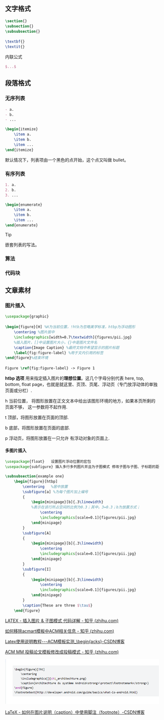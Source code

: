 

## 文字格式



```tex
\section{}
\subsection{}
\subsubsection{}

\textbf{}
\textit{}
```

内联公式

```tex
$...$
```





## 段落格式

### 无序列表

```markdown
- a.
- b.
- ...
```

```latex
\begin{itemize}
	\item a.
	\item b.
	\item ...
\end{itemize}
```

默认情况下，列表项由一个黑色的点开始，这个点又叫做 bullet。

### 有序列表

```markdown
1. a.
2. b.
3. ...
```

```latex
\begin{enumerate}
	\item a.
	\item b.
	\item ...
\end{enumerate}
```

> [!tip]
>
> 嵌套列表的写法。

### 算法

### 代码块



## 文章素材

### 图片插入

```tex
\usepackage{graphic}

\begin{figure}[H] %H为当前位置，!htb为忽略美学标准，htbp为浮动图形
    \centering %图片居中
    \includegraphics[width=0.7\textwidth]{figures/pii.jpg} 
    %插入图片，[]中设置图片大小，{}中是图片文件名
    \caption{Image Caption} %最终文档中希望显示的图片标题
    \label{fig:figure-label} %用于文内引用的标签
\end{figure}%结束环境

Figure \ref{fig:figure-label} -> Figure 1
```

**htbp 选项** 用来指定插入图片的**理想位置**。这几个字母分别代表 here, top, bottom, float page，也就是就这里、页顶、页尾、浮动页（专门放浮动体的单独页面或分栏）.

h 当前位置， 将图形放置在正文文本中给出该图形环境的地方，如果本页所剩的页面不够， 这一参数将不起作用.

t 顶部，将图形放置在页面的顶部.

b 底部，将图形放置在页面的底部.

p 浮动页，将图形放置在一只允许 有浮动对象的页面上.

#### 多图片插入

```tex
\usepackage{float}   设置图片浮动位置的宏包
\usepackage{subfigure} 插入多行多列图片并且为子图模式 修改子图与子图、子标题的距离;
```

```tex
\subsubsection{example one}
    \begin{figure}[htbp]
        \centering   %居中放置
        \subfigure[a] %为每个图片加上编号
        {
            \begin{minipage}[b]{.3\linewidth} 
            %表示在该行所占空间的比例为0.3；其中。3=0.3；b为放置方式；
                \centering
                \includegraphics[scale=0.1]{figures/pii.jpg}
            \end{minipage}
        }
        \subfigure[A]
        {
            \begin{minipage}[b]{.3\linewidth}
                \centering
                \includegraphics[scale=0.1]{figures/pii.jpg}
            \end{minipage}
        }
        \subfigure[I]
        {
            \begin{minipage}[b]{.3\linewidth}
                \centering
                \includegraphics[scale=0.1]{figures/pii.jpg}
            \end{minipage}
        }
        \caption{These are three $\tau$}
    \end{figure}
```

[LATEX - 插入图片 & 子图模式 代码详解 - 知乎 (zhihu.com)](https://zhuanlan.zhihu.com/p/677104524)



[如何移除acmart模板中ACM相关信息 - 知乎 (zhihu.com)](https://zhuanlan.zhihu.com/p/144659380)

[Latex使用说明教程---ACM模板实测_\begin{acks}-CSDN博客](https://blog.csdn.net/qq_31813549/article/details/89154767)

[ACM MM 投稿论文模板修改成投稿模式 - 知乎 (zhihu.com)](https://zhuanlan.zhihu.com/p/491172953)

![image-20240421002625815](https://raw.githubusercontent.com/Anxiu0101/PicgoImg/master/202404210026949.png)

[LaTeX - 如何在图片说明（caption）中使用脚注（footnote）-CSDN博客](https://blog.csdn.net/iteye_17686/article/details/82336270)